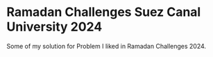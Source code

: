 # Ramadan Challenges Suez Canal University 2024
Some of my solution for Problem I liked in Ramadan Challenges 2024.
